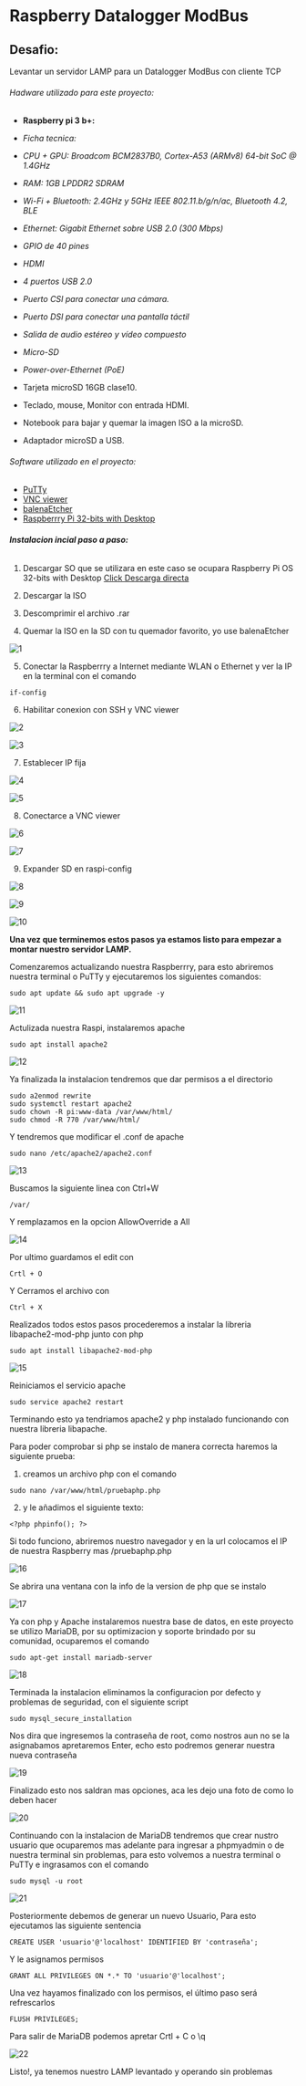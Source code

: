# Raspberry Datalogger ModBus

## Desafio: 
Levantar un servidor LAMP para un Datalogger ModBus con cliente TCP 

###### Hadware utilizado para este proyecto:

 - **Raspberry pi 3 b+:** 
 - *Ficha tecnica:*
 - *CPU + GPU: Broadcom BCM2837B0, Cortex-A53 (ARMv8) 64-bit SoC @ 1.4GHz*
 - *RAM: 1GB LPDDR2 SDRAM*
 - *Wi-Fi + Bluetooth: 2.4GHz y 5GHz IEEE 802.11.b/g/n/ac, Bluetooth 4.2, BLE*
 - *Ethernet: Gigabit Ethernet sobre USB 2.0 (300 Mbps)*
 - *GPIO de 40 pines*
 - *HDMI*
 - *4 puertos USB 2.0*
 - *Puerto CSI para conectar una cámara.*
 - *Puerto DSI para conectar una pantalla táctil*
 - *Salida de audio estéreo y vídeo compuesto*
 - *Micro-SD*
 - *Power-over-Ethernet (PoE)*

 - Tarjeta microSD 16GB clase10.
 - Teclado, mouse, Monitor con entrada HDMI.
 - Notebook para bajar y quemar la imagen ISO a la microSD.
 - Adaptador microSD a USB.

###### Software utilizado en el proyecto:
  - [PuTTy](https://www.putty.org/)
  - [VNC viewer](https://www.realvnc.com/es/connect/download/viewer/)
  - [balenaEtcher](https://www.balena.io/etcher/)
  - [Raspberrry Pi 32-bits with Desktop](https://downloads.raspberrypi.org/raspios_full_armhf_latest)
  
###### **Instalacion incial paso a paso:**
1. Descargar SO que se utilizara en este caso se ocupara Raspberry Pi OS 32-bits with Desktop [Click Descarga directa](https://downloads.raspberrypi.org/raspios_full_armhf_latest) 

2. Descargar la ISO

3. Descomprimir el archivo .rar

4. Quemar la ISO en la SD con tu quemador favorito, yo use balenaEtcher

![1](https://user-images.githubusercontent.com/68520248/89311342-db61e400-d643-11ea-9bed-35979164ce23.PNG)

5. Conectar la Raspberrry a Internet mediante WLAN o Ethernet y ver la IP en la terminal con el comando
```
if-config
```
6. Habilitar conexion con SSH y VNC viewer

![2](https://user-images.githubusercontent.com/68520248/89311346-dc931100-d643-11ea-9719-284e9eb0145b.PNG)

![3](https://user-images.githubusercontent.com/68520248/89311349-ddc43e00-d643-11ea-86c4-8216bca9ef47.PNG)

7. Establecer IP fija

![4](https://user-images.githubusercontent.com/68520248/89312130-e0736300-d644-11ea-864d-2add08fd2bb9.PNG)

![5](https://user-images.githubusercontent.com/68520248/89312133-e1a49000-d644-11ea-9fdd-f164cdc9ea67.PNG)

8. Conectarce a VNC viewer

![6](https://user-images.githubusercontent.com/68520248/89312665-8757ff00-d645-11ea-8df9-15a08f4a9806.png)

![7](https://user-images.githubusercontent.com/68520248/89312675-8a52ef80-d645-11ea-8ae7-af2397d6b38a.PNG)

9. Expander SD en raspi-config

![8](https://user-images.githubusercontent.com/68520248/89313137-1fee7f00-d646-11ea-852a-6d32c377bec7.PNG)

![9](https://user-images.githubusercontent.com/68520248/89313142-211fac00-d646-11ea-920a-f871478a4869.PNG)

![10](https://user-images.githubusercontent.com/68520248/89313144-21b84280-d646-11ea-8b60-166efafceb5c.PNG)

**Una vez que terminemos estos pasos ya estamos listo para empezar a montar nuestro servidor LAMP.**

Comenzaremos actualizando nuestra Raspberrry, para esto abriremos nuestra terminal o PuTTy y ejecutaremos los siguientes comandos:
```
sudo apt update && sudo apt upgrade -y
```
![11](https://user-images.githubusercontent.com/68520248/89315062-6644dd80-d648-11ea-891a-914350e4178f.PNG)

Actulizada nuestra Raspi, instalaremos apache
```
sudo apt install apache2
```
![12](https://user-images.githubusercontent.com/68520248/89315068-66dd7400-d648-11ea-9333-0c3ad48c3a92.PNG)

Ya finalizada la instalacion tendremos que dar permisos a el directorio
```
sudo a2enmod rewrite
sudo systemctl restart apache2
sudo chown -R pi:www-data /var/www/html/
sudo chmod -R 770 /var/www/html/
```

Y tendremos que modificar el .conf de apache
```
sudo nano /etc/apache2/apache2.conf
```
![13](https://user-images.githubusercontent.com/68520248/89315521-f2ef9b80-d648-11ea-9dad-25a1cf657eda.PNG)

Buscamos la siguiente linea con Ctrl+W 
```
/var/
```
Y remplazamos en <Directory /> la opcion AllowOverride a All

![14](https://user-images.githubusercontent.com/68520248/89315528-f420c880-d648-11ea-86f0-fb10ff3698c0.PNG)

Por ultimo guardamos el edit con
```
Crtl + O
```
Y Cerramos el archivo con
```
Ctrl + X
```

Realizados todos estos pasos procederemos a instalar la libreria libapache2-mod-php junto con php
```
sudo apt install libapache2-mod-php
```
![15](https://user-images.githubusercontent.com/68520248/89317434-567ac880-d64b-11ea-9f77-57e7f5ace9c5.PNG)

Reiniciamos el servicio apache
```
sudo service apache2 restart
```

Terminando esto ya tendriamos apache2 y php instalado funcionando con nuestra libreria libapache.

Para poder comprobar si php se instalo de manera correcta haremos la siguiente prueba:
1. creamos un archivo php con el comando
```
sudo nano /var/www/html/pruebaphp.php
```
2. y le añadimos el siguiente texto:
```
<?php phpinfo(); ?>
```
Si todo funciono, abriremos nuestro navegador y en la url colocamos el IP de nuestra Raspberry mas /pruebaphp.php

![16](https://user-images.githubusercontent.com/68520248/89318561-f1c06d80-d64c-11ea-82b6-89d37229d65d.PNG)

Se abrira una ventana con la info de la version de php que se instalo

![17](https://user-images.githubusercontent.com/68520248/89318563-f2f19a80-d64c-11ea-97e8-464e290ccea9.PNG)

Ya con php y Apache instalaremos nuestra base de datos, en este proyecto se utilizo MariaDB, por su optimizacion y soporte brindado por su comunidad,
ocuparemos el comando
```
sudo apt-get install mariadb-server
```
![18](https://user-images.githubusercontent.com/68520248/89319165-bffbd680-d64d-11ea-85ce-8d38034d5b25.PNG)

Terminada la instalacion eliminamos la configuracion por defecto y problemas de seguridad, con el siguiente script
```
sudo mysql_secure_installation
```
Nos dira que ingresemos la contraseña de root, como nostros aun no se la asignabamos apretaremos Enter, echo esto podremos generar nuestra nueva contraseña

![19](https://user-images.githubusercontent.com/68520248/89319690-7790e880-d64e-11ea-9d9c-8f71d3c5fedb.PNG)

Finalizado esto nos saldran mas opciones, aca les dejo una foto de como lo deben hacer

![20](https://user-images.githubusercontent.com/68520248/89319691-78297f00-d64e-11ea-9f6b-400e1ca1a9bf.PNG)

Continuando con la instalacion de MariaDB tendremos que crear nustro usuario que ocuparemos mas adelante para ingresar a phpmyadmin o de nuestra terminal sin problemas, para esto volvemos a nuestra terminal o PuTTy e ingrasamos con el comando
```
sudo mysql -u root
```

![21](https://user-images.githubusercontent.com/68520248/89321683-4239ca00-d651-11ea-9895-241531f17195.PNG)

Posteriormente debemos de generar un nuevo Usuario, Para esto ejecutamos las siguiente sentencia
```
CREATE USER 'usuario'@'localhost' IDENTIFIED BY 'contraseña';
```
Y le asignamos permisos
```
GRANT ALL PRIVILEGES ON *.* TO 'usuario'@'localhost';
```
Una vez hayamos finalizado con los permisos, el último paso será refrescarlos
```
FLUSH PRIVILEGES;
```
Para salir de MariaDB podemos apretar Crtl + C o \q

![22](https://user-images.githubusercontent.com/68520248/89321686-42d26080-d651-11ea-99d9-a61b59f6f165.PNG)

Listo!, ya tenemos nuestro LAMP levantado y operando sin problemas

